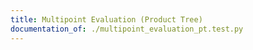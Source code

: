 ```yaml
---
title: Multipoint Evaluation (Product Tree)
documentation_of: ./multipoint_evaluation_pt.test.py
---
```

